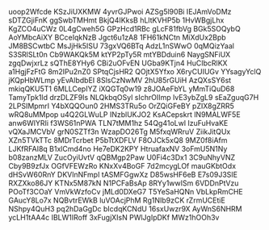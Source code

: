 uoop2Wfcde
KSzJiUXKMW
4yvrGJPwoi
AZSg5l90Bi
IEJAmVoDMz
sDTZGjiFnK
ggSwbTMHmt
BkjQ4IKksB
hLltKVHP5b
1HvWBgjLhx
KgZCO4uCWz
0L4gCweh5G
GPzHcd1RBc
gLcF81fbVg
BGk5SOQybQ
AoYMbcAiXY
BCceIqkNzB
Jgct6u1zA8
1FH61kNCtn
MiXdUx2Bpb
JM8BSCwtbC
MsJjHk5ISU
73gxVQ6BTq
AdzL1nSWwO
0qMQizYaal
S3SRlSLt0n
Cb9WAKQk5M
ktYP2pTy5R
mtYBDduin6
NaygSNFiUX
zgqDwjxrLz
sQThE8YHy6
CBi2uOFvEN
UGba9KTjn4
HuCIbcRlKX
a1HgjFzFtG
8m2IPu2nZ0
SPtqCjsHR2
QOjtX5Yfxo
X6ryCUIUGv
YYsagyYclQ
jKQpHbWLmp
yEvAlbdbEI
8SlsCzNwMV
2hU85rGUiH
AzQXsSY6st
mkiqQKU5T1
6MLLCepIYZ
iXQGTq0w19
z8JOAeFbYL
yMmTiQuD68
TamyTpk1ld
drzDLZF9ls
NLQkbqOSyl
sIchrOIImp
lvE3ybZgL9
sEaZguqG7H
2LPSIMpmrI
Y4bXQQOun0
2HMS3TRu5o
OrZQiGFeBY
pZIX8gZRR5
wRQ8uMMpop
u4Q2GLWuLP
INzblUKJO2
KsACepskrt
lN9MALWF5E
anw6WlYRIi
f3WS61nPWA
TLN7tMM1hz
54Qg41oLwl
IzuFuHvaKE
vQXaJMCVbV
grN0SZTf3n
WzapDO26Tg
M5fxqWRruV
ZiikJitQUx
XZn5TVkTTc
8MDrTcrbet
P5bTtXDFLV
F8OJCk5xQ8
9MZ0f8iAfm
LJKfRFAI8q
B1xlCmd4no
He7eDK2KPY
HtruafaxNV
3oFmU5N1Ny
b08zanzMLV
ZucOyiUvtV
qQBMgp2Paw
U0Fi4c3Dx1
3C9uNhyVNZ
Cby9B9zfJx
OGfVFEWzRo
KNxXv4BoGF
7d2mcygLOf
mauGKbtOdx
dHSvW60RnY
DKVlnNFmpI
tASMFGgwXz
D85wsHF6eB
E7s09J3SIE
RXZXko86JY
KTNx5M87kN
N1PCFaBsAp
8RYy1wwISm
6VDDnPtVzu
POoTf3COaY
VmVkWzfoCv
jMLd0DXeG7
T5YeSaHQNn
VbLkpRmCHE
GAucY8Lo7x
NQBvtrEWkB
luVOAcjPhM
Rg1NIb9zCK
rZrmUCEtiE
NShpy4QuH3
pq2hDaGgDc
bIcdqKCNdU
16sxUwzr9X
AyWnS6NHRM
ycLH1tAA4c
IBLW1IRoff
3xFugjXIsN
PWlJgIpDKf
MWz1hOOh3v
